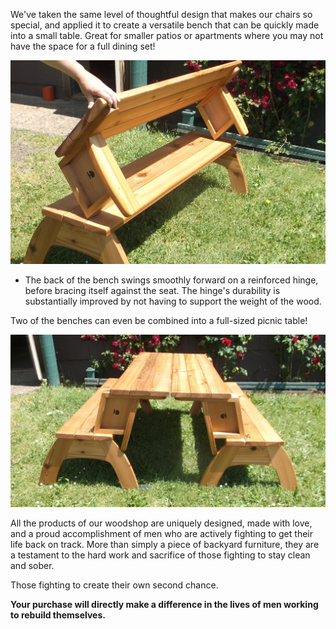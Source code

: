 We've taken the same level of thoughtful design that makes our chairs so special, and applied it to create a versatile bench that can be quickly made into a small table. Great for smaller patios or apartments where you may not have the space for a full dining set!

![Bench Converting](/rsc/ConvertingBench.jpg)

* The back of the bench swings smoothly forward on a reinforced hinge, before bracing itself against the seat. The hinge's durability is substantially improved by not having to support the weight of the wood. 

Two of the benches can even be combined into a full-sized picnic table!  

![Two Benches Combined into a Table](/rsc/BenchTable.jpg)

All the products of our woodshop are uniquely designed, made with love, and a proud accomplishment of men who are actively fighting to get their life back on track. More than simply a piece of backyard furniture, they are a testament to the hard work and sacrifice of those fighting to stay clean and sober. 

Those fighting to create their own second chance. 

**Your purchase will directly make a difference in the lives of men working to rebuild themselves.**